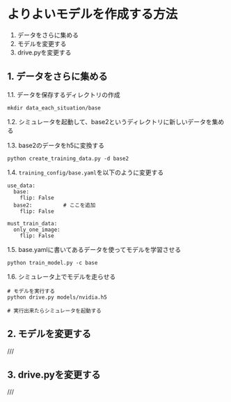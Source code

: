 
# よりよいモデルを作成する方法

1. データをさらに集める
2. モデルを変更する
3. drive.pyを変更する



## 1. データをさらに集める


1.1. データを保存するディレクトリの作成
```
mkdir data_each_situation/base
```

1.2. シミュレータを起動して、base2というディレクトリに新しいデータを集める

1.3. base2のデータをh5に変換する
```
python create_training_data.py -d base2
```

1.4. `training_config/base.yaml`を以下のように変更する

```
use_data:
  base:
    flip: False
  base2:          # ここを追加
    flip: False

must_train_data:
  only_one_image:
    flip: False
```

1.5. base.yamlに書いてあるデータを使ってモデルを学習させる
```
python train_model.py -c base
```

1.6. シミュレータ上でモデルを走らせる

```
# モデルを実行する
python drive.py models/nvidia.h5

# 実行出来たらシミュレータを起動する
```


## 2. モデルを変更する

///

## 3. drive.pyを変更する

///
